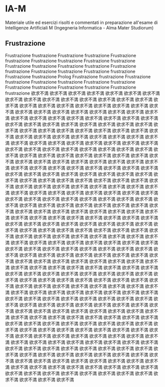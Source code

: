 # IA-M
Materiale utile ed esercizi risolti e commentati in preparazione all'esame di Intelligenze Artificiali M (Ingegneria Informatica - Alma Mater Studiorum)

## Frustrazione

Frustrazione frustrazione
Frustrazione frustrazione
Frustrazione frustrazione
Frustrazione frustrazione
Frustrazione frustrazione
Frustrazione frustrazione
Frustrazione frustrazione
Frustrazione frustrazione
Frustrazione frustrazione
Frustrazione frustrazione
Frustrazione frustrazione
Prolog
Frustrazione frustrazione
Frustrazione frustrazione
Frustrazione frustrazione
Frustrazione frustrazione
Frustrazione frustrazione
Frustrazione frustrazione
Frustrazione frustrazione
欲求不満 欲求不満 欲求不満 欲求不満 欲求不満 欲求不満 欲求不満 欲求不満 欲求不満 欲求不満 欲求不満 欲求不満 欲求不満 欲求不満 欲求不満 欲求不満 欲求不満 欲求不満 欲求不満 欲求不満 欲求不満 欲求不満 欲求不満 欲求不満 欲求不満 欲求不満 欲求不満 欲求不満 欲求不満 欲求不満 欲求不満 欲求不満 欲求不満 欲求不満 欲求不満 欲求不満 欲求不満 欲求不満 欲求不満 欲求不満 欲求不満 欲求不満 欲求不満 欲求不満 欲求不満 欲求不満 欲求不満 欲求不満 欲求不満 欲求不満 欲求不満 欲求不満 欲求不満 欲求不満 欲求不満 欲求不満 欲求不満 欲求不満 欲求不満 欲求不満 欲求不満 欲求不満 欲求不満 欲求不満 欲求不満 欲求不満 欲求不満 欲求不満 欲求不満 欲求不満 欲求不満 欲求不満 欲求不満 欲求不満 欲求不満 欲求不満 欲求不満 欲求不満 欲求不満 欲求不満 欲求不満 欲求不満 欲求不満 欲求不満 欲求不満 欲求不満 欲求不満 欲求不満 欲求不満 欲求不満 欲求不満 欲求不満 欲求不満 欲求不満 欲求不満 欲求不満 欲求不満 欲求不満 欲求不満 欲求不満 欲求不満 欲求不満 欲求不満 欲求不満 欲求不満 欲求不満 欲求不満 欲求不満 欲求不満 欲求不満 欲求不満 欲求不満 欲求不満 欲求不満 欲求不満 欲求不満 欲求不満 欲求不満 欲求不満 欲求不満 欲求不満 欲求不満 欲求不満 欲求不満 欲求不満 欲求不満 欲求不満 欲求不満 欲求不満 欲求不満 欲求不満 欲求不満 欲求不満 欲求不満 欲求不満 欲求不満 欲求不満 欲求不満 欲求不満 欲求不満 欲求不満 欲求不満 欲求不満 欲求不満 欲求不満 欲求不満 欲求不満 欲求不満 欲求不満 欲求不満 欲求不満 欲求不満 欲求不満 欲求不満 欲求不満 欲求不満 欲求不満 欲求不満 欲求不満 欲求不満 欲求不満 欲求不満 欲求不満 欲求不満 欲求不満 欲求不満 欲求不満 欲求不満 欲求不満 欲求不満 欲求不満 欲求不満 欲求不満 欲求不満 欲求不満 欲求不満 欲求不満 欲求不満 欲求不満 欲求不満 欲求不満 欲求不満 欲求不満 欲求不満 欲求不満 欲求不満 欲求不満 欲求不満 欲求不満 欲求不満 欲求不満 欲求不満 欲求不満 欲求不満 欲求不満 欲求不満 欲求不満 欲求不満 欲求不満 欲求不満 欲求不満 欲求不満 欲求不満 欲求不満 欲求不満 欲求不満 欲求不満 欲求不満 欲求不満 欲求不満 欲求不満 欲求不満 欲求不満 欲求不満 欲求不満 欲求不満 欲求不満 欲求不満 欲求不満 欲求不満 欲求不満 欲求不満 欲求不満 欲求不満 欲求不満 欲求不満 欲求不満 欲求不満 欲求不満 欲求不満 欲求不満 欲求不満 欲求不満 欲求不満 欲求不満 欲求不満 欲求不満 欲求不満 欲求不満 欲求不満 欲求不満 欲求不満 欲求不満 欲求不満 欲求不満 欲求不満 欲求不満 欲求不満 欲求不満 欲求不満 欲求不満 欲求不満 欲求不満 欲求不満 欲求不満 欲求不満 欲求不満 欲求不満 欲求不満 欲求不満 欲求不満 欲求不満 欲求不満 欲求不満 欲求不満 欲求不満 欲求不満 欲求不満 欲求不満 欲求不満 欲求不満 欲求不満 欲求不満 欲求不満 欲求不満 欲求不満 欲求不満 欲求不満 欲求不満 欲求不満 欲求不満 欲求不満 欲求不満 欲求不満 欲求不満 欲求不満 欲求不満 欲求不満 欲求不満 欲求不満 欲求不満 欲求不満 欲求不満 欲求不満 欲求不満 欲求不満 欲求不満 欲求不満 欲求不満 欲求不満 欲求不満 欲求不満 欲求不満 欲求不満 欲求不満 欲求不満 欲求不満 欲求不満 欲求不満 欲求不満 欲求不満 欲求不満 欲求不満 欲求不満 欲求不満 欲求不満 欲求不満 欲求不満 欲求不満 欲求不満 欲求不満 欲求不満 欲求不満 欲求不満 欲求不満 欲求不満 欲求不満 欲求不満 欲求不満 欲求不満 欲求不満 欲求不満 欲求不満 欲求不満 欲求不満 欲求不満 欲求不満 欲求不満 欲求不満 欲求不満 欲求不満 欲求不満 欲求不満 欲求不満 欲求不満 欲求不満 欲求不満 欲求不満 欲求不満 欲求不満 欲求不満 欲求不満 欲求不満 欲求不満 欲求不満 欲求不満 欲求不満 欲求不満 欲求不満 欲求不満 欲求不満 欲求不満 欲求不満 欲求不満 欲求不満 欲求不満 欲求不満 欲求不満 欲求不満 欲求不満 欲求不満 欲求不満 欲求不満 欲求不満 欲求不満 欲求不満 欲求不満 欲求不満 欲求不満 欲求不満 欲求不満 欲求不満 
